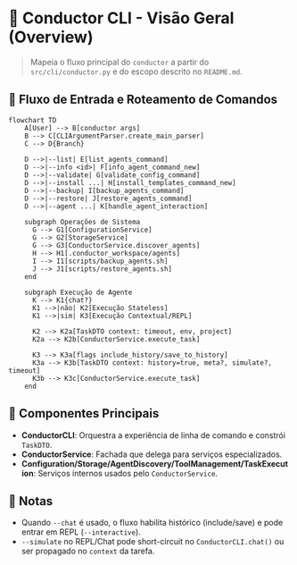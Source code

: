 # 🧭 Conductor CLI - Visão Geral (Overview)

> Mapeia o fluxo principal do `conductor` a partir do `src/cli/conductor.py` e do escopo descrito no `README.md`.

## 🔀 Fluxo de Entrada e Roteamento de Comandos

```mermaid
flowchart TD
    A[User] --> B[conductor args]
    B --> C[CLIArgumentParser.create_main_parser]
    C --> D{Branch}

    D -->|--list| E[list_agents_command]
    D -->|--info <id>| F[info_agent_command_new]
    D -->|--validate| G[validate_config_command]
    D -->|--install ...| H[install_templates_command_new]
    D -->|--backup| I[backup_agents_command]
    D -->|--restore| J[restore_agents_command]
    D -->|--agent ...| K[handle_agent_interaction]

    subgraph Operações de Sistema
      G --> G1[ConfigurationService]
      G --> G2[StorageService]
      G --> G3[ConductorService.discover_agents]
      H --> H1[.conductor_workspace/agents]
      I --> I1[scripts/backup_agents.sh]
      J --> J1[scripts/restore_agents.sh]
    end

    subgraph Execução de Agente
      K --> K1{chat?}
      K1 -->|não| K2[Execução Stateless]
      K1 -->|sim| K3[Execução Contextual/REPL]

      K2 --> K2a[TaskDTO context: timeout, env, project]
      K2a --> K2b[ConductorService.execute_task]

      K3 --> K3a[flags include_history/save_to_history]
      K3a --> K3b[TaskDTO context: history=true, meta?, simulate?, timeout]
      K3b --> K3c[ConductorService.execute_task]
    end
```

## 🧩 Componentes Principais
- **ConductorCLI**: Orquestra a experiência de linha de comando e constrói `TaskDTO`.
- **ConductorService**: Fachada que delega para serviços especializados.
- **Configuration/Storage/AgentDiscovery/ToolManagement/TaskExecution**: Serviços internos usados pelo `ConductorService`.

## 📌 Notas
- Quando `--chat` é usado, o fluxo habilita histórico (include/save) e pode entrar em REPL (`--interactive`).
- `--simulate` no REPL/Chat pode short-circuit no `ConductorCLI.chat()` ou ser propagado no `context` da tarefa.
